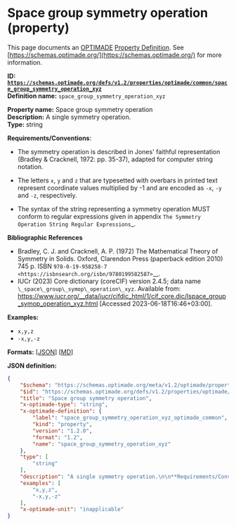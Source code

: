 # Space group symmetry operation (property)

This page documents an [OPTIMADE](https://www.optimade.org/) [Property Definition](https://schemas.optimade.org/#definitions). See [https://schemas.optimade.org/](https://schemas.optimade.org/) for more information.

**ID: [`https://schemas.optimade.org/defs/v1.2/properties/optimade/common/space_group_symmetry_operation_xyz`](https://schemas.optimade.org/defs/v1.2/properties/optimade/common/space_group_symmetry_operation_xyz.md)**  
**Definition name:** `space_group_symmetry_operation_xyz`

**Property name:** Space group symmetry operation  
**Description:** A single symmetry operation.  
**Type:** string  

**Requirements/Conventions**:

- The symmetry operation is described in Jones' faithful representation (Bradley & Cracknell, 1972: pp. 35-37), adapted for computer string notation.

- The letters `x`, `y` and `z` that are typesetted with overbars in printed text represent coordinate values multiplied by -1 and are encoded as `-x`, `-y` and `-z`, respectively.
- The syntax of the string representing a symmetry operation MUST conform to regular expressions given in appendix `The Symmetry Operation String Regular Expressions`_.

**Bibliographic References**

- Bradley, C. J. and Cracknell, A. P. (1972) The Mathematical Theory of Symmetry in Solids. Oxford, Clarendon Press (paperback edition 2010) 745 p. ISBN `978-0-19-958258-7 <https://isbnsearch.org/isbn/9780199582587>`__.
- IUCr (2023) Core dictionary (coreCIF) version 2.4.5; data name `\_space\_group\_symop\_operation\_xyz`. Available from: https://www.iucr.org/__data/iucr/cifdic_html/1/cif_core.dic/Ispace_group_symop_operation_xyz.html [Accessed 2023-06-18T16:46+03:00].

**Examples:**

- `x,y,z`
- `-x,y,-z`

**Formats:** [[JSON](space_group_symmetry_operation_xyz.json)] [[MD](space_group_symmetry_operation_xyz.md)]

**JSON definition:**

``` json
{
    "$schema": "https://schemas.optimade.org/meta/v1.2/optimade/property_definition.md",
    "$id": "https://schemas.optimade.org/defs/v1.2/properties/optimade/common/space_group_symmetry_operation_xyz",
    "title": "Space group symmetry operation",
    "x-optimade-type": "string",
    "x-optimade-definition": {
        "label": "space_group_symmetry_operation_xyz_optimade_common",
        "kind": "property",
        "version": "1.2.0",
        "format": "1.2",
        "name": "space_group_symmetry_operation_xyz"
    },
    "type": [
        "string"
    ],
    "description": "A single symmetry operation.\n\n**Requirements/Conventions**:\n\n- The symmetry operation is described in Jones' faithful representation (Bradley & Cracknell, 1972: pp. 35-37), adapted for computer string notation.\n\n- The letters `x`, `y` and `z` that are typesetted with overbars in printed text represent coordinate values multiplied by -1 and are encoded as `-x`, `-y` and `-z`, respectively.\n- The syntax of the string representing a symmetry operation MUST conform to regular expressions given in appendix `The Symmetry Operation String Regular Expressions`_.\n\n**Bibliographic References**\n\n- Bradley, C. J. and Cracknell, A. P. (1972) The Mathematical Theory of Symmetry in Solids. Oxford, Clarendon Press (paperback edition 2010) 745 p. ISBN `978-0-19-958258-7 <https://isbnsearch.org/isbn/9780199582587>`__.\n- IUCr (2023) Core dictionary (coreCIF) version 2.4.5; data name `\\_space\\_group\\_symop\\_operation\\_xyz`. Available from: https://www.iucr.org/__data/iucr/cifdic_html/1/cif_core.dic/Ispace_group_symop_operation_xyz.html [Accessed 2023-06-18T16:46+03:00].",
    "examples": [
        "x,y,z",
        "-x,y,-z"
    ],
    "x-optimade-unit": "inapplicable"
}
```